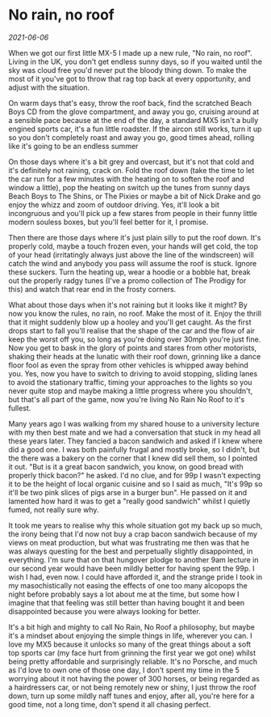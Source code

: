 # No rain, no roof

*2021-06-06*

When we got our first little MX-5 I made up a new rule, "No rain, no roof".  Living in the UK, you don't get endless sunny days, so if you waited until the sky was cloud free you'd never put the bloody thing down.  To make the most of it you've got to throw that rag top back at every opportunity, and adjust with the situation.

On warm days that's easy, throw the roof back, find the scratched Beach Boys CD from the glove compartment, and away you go, cruising around at a sensible pace because at the end of the day, a standard MX5 isn't a bully engined sports car, it's a fun little roadster.  If the aircon still works, turn it up so you don't completely roast and away you go, good times ahead, rolling like it's going to be an endless summer

On those days where it's a bit grey and overcast, but it's not that cold and it's definitely not raining, crack on.  Fold the roof down (take the time to let the car run for a few minutes with the heating on to soften the roof and window a little), pop the heating on switch up the tunes from sunny days Beach Boys to The Shins, or The Pixies or maybe a bit of Nick Drake and go enjoy the whizz and zoom of outdoor driving.  Yes, it'll look a bit incongruous and you'll pick up a few stares from people in their funny little modern souless boxes, but you'll feel better for it, I promise.

Then there are those days where it's just plain silly to put the roof down.  It's properly cold, maybe a touch frozen even, your hands will get cold, the top of your head (irritatingly always just above the line of the windscreen) will catch the wind and anybody you pass will assume the roof is stuck.  Ignore these suckers.  Turn the heating up, wear a hoodie or a bobble hat, break out the properly radgy tunes (I've a promo collection of The Prodigy for this) and watch that rear end in the frosty corners.

What about those days when it's not raining but it looks like it might?  By now you know the rules, no rain, no roof.  Make the most of it. Enjoy the thrill that it might suddenly blow up a hooley and you'll get caught.  As the first drops start to fall you'll realise that the shape of the car and the flow of air keep the worst off you, so long as you're doing over 30mph you're just fine.  Now you get to bask in the glory of points and stares from other motorists, shaking their heads at the lunatic with their roof down, grinning like a dance floor fool as even the spray from other vehicles is whipped away behind you.  Yes, now you have to switch to driving to avoid stopping, sliding lanes to avoid the stationary traffic, timing your approaches to the lights so you never quite stop and maybe making a little progress where you shouldn't, but that's all part of the game, now you're living No Rain No Roof to it's fullest.

Many years ago I was walking from my shared house to a university lecture with my then best mate and we had a conversation that stuck in my head all these years later.  They fancied a bacon sandwich and asked if I knew where did a good one.  I was both painfully frugal and mostly broke, so I didn't, but the there was a bakery on the corner that I knew did sell them, so I pointed it out.  "But is it a great bacon sandwich, you know, on good bread with properly thick bacon?" he asked.  I'd no clue, and for 99p I wasn't expecting it to be the height of local organic cuisine and so I said as much, "It's 99p so it'll be two pink slices of pigs arse in a burger bun".  He passed on it and lamented how hard it was to get a "really good sandwich" whilst I quietly fumed, not really sure why.

It took me years to realise why this whole situation got my back up so much, the irony being that I'd now not buy a crap bacon sandwich because of my views on meat production, but what was frustrating me then was that he was always questing for the best and perpetually slightly disappointed, in everything.  I'm sure that on that hungover plodge to another 9am lecture in our second year would have been mildly better for having spent the 99p.  I wish I had, even now.  I could have afforded it, and the strange pride I took in my masochistically not easing the effects of one too many alcopops the night before probably says a lot about me at the time, but some how I imagine that that feeling was still better than having bought it and been disappointed because you were always looking for better.

It's a bit high and mighty to call No Rain, No Roof a philosophy, but maybe it's a mindset about enjoying the simple things in life, wherever you can.  I love my MX5 because it unlocks so many of the great things about a soft top sports car (my face hurt from grinning the first year we got one) whilst being pretty affordable and surprisingly reliable.  It's no Porsche, and much as I'd love to own one of those one day, I don't spent my time in the 5 worrying about it not having the power of 300 horses, or being regarded as a hairdressers car, or not being remotely new or shiny, I just throw the roof down, turn up some mildly naff tunes and enjoy, after all, you're here for a good time, not a long time, don't spend it all chasing perfect.